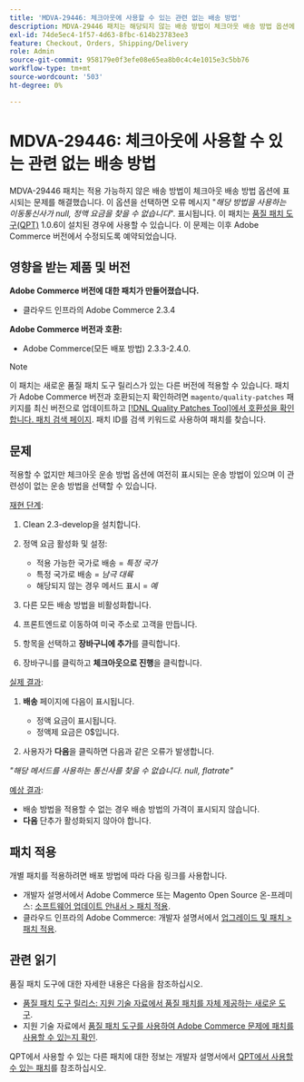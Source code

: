 ```yaml
---
title: 'MDVA-29446: 체크아웃에 사용할 수 있는 관련 없는 배송 방법'
description: MDVA-29446 패치는 해당되지 않는 배송 방법이 체크아웃 배송 방법 옵션에 표시되는 문제를 해결했습니다. 이 옵션을 선택하면 오류 메시지 "*해당 방법이 있는 캐리어가 null, 정액 요금을 찾을 수 없습니다*"가 표시됩니다. 표시됩니다. 이 패치는 [Quality Patches Tool (QPT)](/help/announcements/adobe-commerce-announcements/magento-quality-patches-released-new-tool-to-self-serve-quality-patches.md) 1.0.6이 설치된 경우 사용할 수 있습니다. 이 문제는 이후 Adobe Commerce 버전에서 수정되도록 예약되었습니다.
exl-id: 74de5ec4-1f57-4d63-8fbc-614b23783ee3
feature: Checkout, Orders, Shipping/Delivery
role: Admin
source-git-commit: 958179e0f3efe08e65ea8b0c4c4e1015e3c5bb76
workflow-type: tm+mt
source-wordcount: '503'
ht-degree: 0%

---
```


# MDVA-29446: 체크아웃에 사용할 수 있는 관련 없는 배송 방법

MDVA-29446 패치는 적용 가능하지 않은 배송 방법이 체크아웃 배송 방법 옵션에 표시되는 문제를 해결했습니다. 이 옵션을 선택하면 오류 메시지 &quot;*해당 방법을 사용하는 이동통신사가 null, 정액 요금을 찾을 수 없습니다*&quot;. 표시됩니다. 이 패치는 [품질 패치 도구(QPT)](/help/announcements/adobe-commerce-announcements/magento-quality-patches-released-new-tool-to-self-serve-quality-patches.md) 1.0.6이 설치된 경우에 사용할 수 있습니다. 이 문제는 이후 Adobe Commerce 버전에서 수정되도록 예약되었습니다.

## 영향을 받는 제품 및 버전

**Adobe Commerce 버전에 대한 패치가 만들어졌습니다.**

* 클라우드 인프라의 Adobe Commerce 2.3.4

**Adobe Commerce 버전과 호환:**

* Adobe Commerce(모든 배포 방법) 2.3.3-2.4.0.

>[!NOTE]
>
>이 패치는 새로운 품질 패치 도구 릴리스가 있는 다른 버전에 적용할 수 있습니다. 패치가 Adobe Commerce 버전과 호환되는지 확인하려면 `magento/quality-patches` 패키지를 최신 버전으로 업데이트하고 [[!DNL Quality Patches Tool]에서 호환성을 확인합니다. 패치 검색 페이지](https://devdocs.magento.com/quality-patches/tool.html#patch-grid). 패치 ID를 검색 키워드로 사용하여 패치를 찾습니다.

## 문제

적용할 수 없지만 체크아웃 운송 방법 옵션에 여전히 표시되는 운송 방법이 있으며 이 관련성이 없는 운송 방법을 선택할 수 있습니다.

<u>재현 단계</u>:

1. Clean 2.3-develop을 설치합니다.
1. 정액 요금 활성화 및 설정:

   * 적용 가능한 국가로 배송 = *특정 국가*
   * 특정 국가로 배송 = *남극 대륙*
   * 해당되지 않는 경우 메서드 표시 = *예*

1. 다른 모든 배송 방법을 비활성화합니다.
1. 프론트엔드로 이동하여 미국 주소로 고객을 만듭니다.
1. 항목을 선택하고 **장바구니에 추가**&#x200B;를 클릭합니다.
1. 장바구니를 클릭하고 **체크아웃으로 진행**&#x200B;을 클릭합니다.

<u>실제 결과</u>:

1. **배송** 페이지에 다음이 표시됩니다.

   * 정액 요금이 표시됩니다.
   * 정액제 요금은 0$입니다.
1. 사용자가 **다음**&#x200B;을 클릭하면 다음과 같은 오류가 발생합니다.

*&quot;해당 메서드를 사용하는 통신사를 찾을 수 없습니다. null, flatrate&quot;*

<u>예상 결과</u>:

* 배송 방법을 적용할 수 없는 경우 배송 방법의 가격이 표시되지 않습니다.
* **다음** 단추가 활성화되지 않아야 합니다.

## 패치 적용

개별 패치를 적용하려면 배포 방법에 따라 다음 링크를 사용합니다.

* 개발자 설명서에서 Adobe Commerce 또는 Magento Open Source 온-프레미스: [소프트웨어 업데이트 안내서 > 패치 적용](https://devdocs.magento.com/guides/v2.4/comp-mgr/patching/mqp.html).
* 클라우드 인프라의 Adobe Commerce: 개발자 설명서에서 [업그레이드 및 패치 > 패치 적용](https://devdocs.magento.com/cloud/project/project-patch.html).

## 관련 읽기

품질 패치 도구에 대한 자세한 내용은 다음을 참조하십시오.

* [품질 패치 도구 릴리스: 지원 기술 자료에서 품질 패치를 자체 제공하는 새로운 도구](/help/announcements/adobe-commerce-announcements/magento-quality-patches-released-new-tool-to-self-serve-quality-patches.md).
* 지원 기술 자료에서 [품질 패치 도구를 사용하여 Adobe Commerce 문제에 패치를 사용할 수 있는지 확인](/help/support-tools/patches-available-in-qpt-tool/check-patch-for-magento-issue-with-magento-quality-patches.md).

QPT에서 사용할 수 있는 다른 패치에 대한 정보는 개발자 설명서에서 [QPT에서 사용할 수 있는 패치](https://devdocs.magento.com/quality-patches/tool.html#patch-grid)를 참조하십시오.
